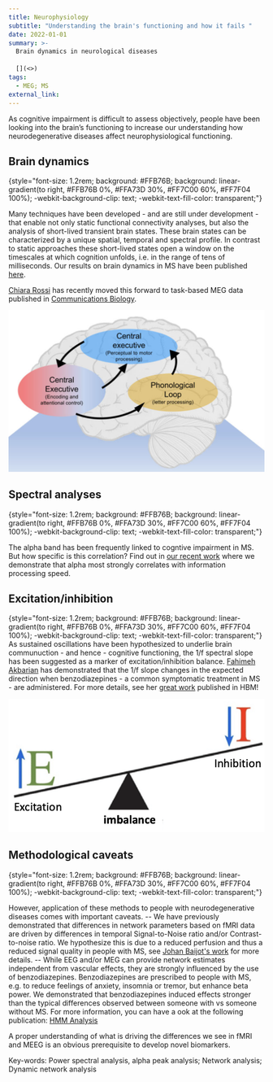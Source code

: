 ```yaml
---
title: Neurophysiology
subtitle: "Understanding the brain's functioning and how it fails "
date: 2022-01-01
summary: >-
  Brain dynamics in neurological diseases

  [](<>)
tags:
  - MEG; MS
external_link: 
---
```

As cognitive impairment is difficult to assess objectively, people have been looking into the brain’s functioning to increase our understanding how neurodegenerative diseases affect neurophysiological functioning. 

## Brain dynamics
{style="font-size: 1.2rem; background: #FFB76B; background: linear-gradient(to right, #FFB76B 0%, #FFA73D 30%, #FF7C00 60%, #FF7F04 100%); -webkit-background-clip: text; -webkit-text-fill-color: transparent;"}

Many techniques have been developed - and are still under development - that enable not only static functional connectivity analyses, but also the analysis of short-lived transient brain states. These brain states can be characterized by a unique spatial, temporal and spectral profile. In contrast to static approaches these short-lived states open a window on the timescales at which cognition unfolds, i.e. in the range of tens of milliseconds. Our results on brain dynamics in MS have been published [here](../../publication/pmid31361073/cite.bib). 

[Chiara Rossi](https://aims.research.vub.be/en/chiara-rossi) has recently moved this forward to task-based MEG data published in [Communications Biology](../../publication/pmid-37872313). 

![](../../publication/pmid-37872313/featured.png)

## Spectral analyses
{style="font-size: 1.2rem; background: #FFB76B; background: linear-gradient(to right, #FFB76B 0%, #FFA73D 30%, #FF7C00 60%, #FF7F04 100%); -webkit-background-clip: text; -webkit-text-fill-color: transparent;"}

The alpha band has been frequently linked to cogntive impairment in MS. But how specific is this correlation? Find out in [our recent work](../../publication/pmid-37326133/) where we demonstrate that alpha most strongly correlates with information processing speed. 

## Excitation/inhibition
{style="font-size: 1.2rem; background: #FFB76B; background: linear-gradient(to right, #FFB76B 0%, #FFA73D 30%, #FF7C00 60%, #FF7F04 100%); -webkit-background-clip: text; -webkit-text-fill-color: transparent;"}
As sustained oscillations have been hypothesized to underlie brain communuction - and hence - cognitive functioning, the 1/f spectral slope has been suggested as a marker of excitation/inhibition balance. [Fahimeh Akbarian](https://aims.research.vub.be/en/fahimeh-akbarian) has demonstrated that the 1/f slope changes in the expected direction when benzodiazepines - a common symptomatic treatment in MS - are administered. For more details, see her [great work](../../publication/pmid-37672569) published in HBM!

![](../../publication/pmid-37672569/EIbalance.png)



## Methodological caveats
{style="font-size: 1.2rem; background: #FFB76B; background: linear-gradient(to right, #FFB76B 0%, #FFA73D 30%, #FF7C00 60%, #FF7F04 100%); -webkit-background-clip: text; -webkit-text-fill-color: transparent;"}

However, application of these methods to people with neurodegenerative diseases comes with important caveats. 
-- We have previously demonstrated that differences in network parameters based on fMRI data are driven by differences in temporal Signal-to-Noise ratio and/or Contrast-to-noise ratio. We hypothesize this is due to a reduced perfusion and thus a reduced signal quality in people with MS, see [Johan Baijot's work](../../publication/pmid-33795779/pmid-33795779.pdf) for more details.
-- While EEG and/or MEG can provide network estimates independent from vascular effects, they are strongly influenced by the use of benzodiazepines. Benzodiazepines are prescribed to people with MS, e.g. to reduce feelings of anxiety, insomnia or tremor, but enhance beta power. We demonstrated that benzodiazepines induced effects stronger than the typical differences observed between someone with vs someone without MS. For more information, you can have a ook at the following publication: [HMM Analysis](../../publication/pmid31361073/cite.bib)

A proper understanding of what is driving the differences we see in fMRI and MEEG is an obvious prerequisite to develop novel biomarkers. 

Key-words: Power spectral analysis, alpha peak analysis; Network analysis; Dynamic network analysis 